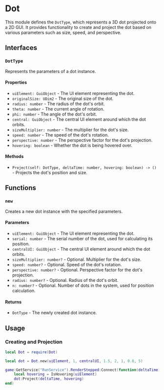 # Dot

This module defines the `DotType`, which represents a 3D dot projected onto a 2D GUI. It provides functionality to create and project the dot based on various parameters such as size, speed, and perspective.

## Interfaces

### `DotType`

Represents the parameters of a dot instance.

#### Properties

- `uiElement: GuiObject` - The UI element representing the dot.
- `originalSize: UDim2` - The original size of the dot.
- `radius: number` - The radius of the dot's orbit.
- `theta: number` - The current angle of rotation.
- `phi: number` - The angle of the dot's orbit.
- `central: GuiObject` - The central UI element around which the dot orbits.
- `sizeMultiplier: number` - The multiplier for the dot's size.
- `speed: number` - The speed of the dot's rotation.
- `perspective: number` - The perspective factor for the dot's projection.
- `hovering: boolean` - Whether the dot is being hovered over.

#### Methods

- `Project(self: DotType, deltaTime: number, hovering: boolean) -> ()` - Projects the dot's position and size.

## Functions

### `new`

Creates a new dot instance with the specified parameters.

#### Parameters

- `uiElement: GuiObject` - The UI element representing the dot.
- `serial: number` - The serial number of the dot, used for calculating its position.
- `centralUI: GuiObject` - The central UI element around which the dot orbits.
- `sizeMultiplier: number?` - Optional. Multiplier for the dot's size.
- `speed: number?` - Optional. Speed of the dot's rotation.
- `perspective: number?` - Optional. Perspective factor for the dot's projection.
- `radius: number?` - Optional. Radius of the dot's orbit.
- `n: number?` - Optional. Number of dots in the system, used for position calculation.

#### Returns

- `DotType` - The newly created dot instance.

## Usage

### Creating and Projection

```lua
local Dot = require(Dot)

local dot = Dot.new(uiElement, 1, centralUI, 1.5, 2, 1, 0.8, 5)

game:GetService("RunService").RenderStepped:Connect(function(deltaTime)
    local hovering = IsHovering(uiElement)
    dot:Project(deltaTime, hovering)
end)
```